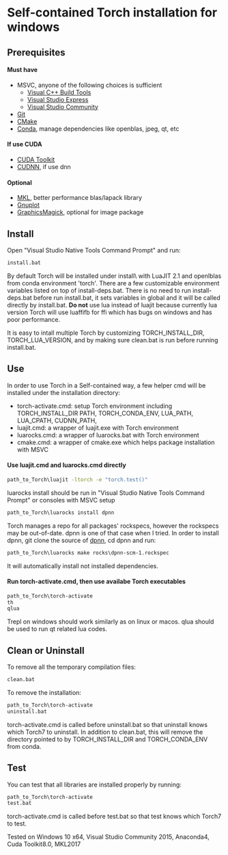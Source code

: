 Self-contained Torch installation for windows
============

## Prerequisites

#### Must have
- MSVC, anyone of the following choices is sufficient
	- [Visual C++ Build Tools](http://landinghub.visualstudio.com/visual-cpp-build-tools)
	- [Visual Studio Express](https://www.visualstudio.com/vs/visual-studio-express/)
	- [Visual Studio Community](https://www.visualstudio.com/vs/community/)
- [Git](https://git-scm.com/download/win)
- [CMake](https://cmake.org/download/#latest)
- [Conda](http://conda.pydata.org/docs/download.html), manage dependencies like openblas, jpeg, qt, etc

#### If use CUDA

- [CUDA Toolkit](https://developer.nvidia.com/cuda-toolkit)
- [CUDNN](https://developer.nvidia.com/cudnn), if use dnn

#### Optional

- [MKL](https://software.intel.com/intel-mkl), better performance blas/lapack library
- [Gnuplot](https://sourceforge.net/projects/gnuplot/files/latest)
- [GraphicsMagick](https://sourceforge.net/projects/graphicsmagick/files/latest), optional for image package

## Install
Open "Visual Studio Native Tools Command Prompt" and run:
```bat
install.bat
```
By default Torch will be installed under install\ with LuaJIT 2.1 and openlblas from conda environment 'torch'.
There are a few customizable environment variables listed on top of install-deps.bat. There is no need to run
install-deps.bat before run install.bat, it sets variables in global and it will be called directly by install.bat.
**Do not** use lua instead of luajit because currently lua version Torch will use luaffifb for ffi which has bugs on windows
and has poor performance.

It is easy to intall multiple Torch by customizing TORCH\_INSTALL\_DIR, TORCH\_LUA\_VERSION, and by making sure
clean.bat is run before running install.bat.

## Use
In order to use Torch in a Self-contained way, a few helper cmd will be installed under the installation directory:
- torch-activate.cmd: setup Torch environment including TORCH\_INSTALL\_DIR PATH, TORCH\_CONDA\_ENV, LUA\_PATH, LUA\_CPATH, CUDNN\_PATH,
- luajit.cmd: a wrapper of luajit.exe with Torch environment
- luarocks.cmd: a wrapper of luarocks.bat with Torch environment
- cmake.cmd: a wrapper of cmake.exe which helps package installation with MSVC

#### Use luajit.cmd and luarocks.cmd directly
```bat
path_to_Torch\luajit -ltorch -e "torch.test()"
```
luarocks install should be run in "Visual Studio Native Tools Command Prompt" or consoles with MSVC setup
```bat
path_to_Torch\luarocks install dpnn
```
Torch manages a repo for all packages' rockspecs, however the rockspecs may be out-of-date. dpnn is one of that
case when I tried. In order to install dpnn, git clone the source of [dpnn](https://github.com/Element-Research/dpnn), cd dpnn and run:
```bat
path_to_Torch\luarocks make rocks\dpnn-scm-1.rockspec
```
It will automatically install not installed dependencies.

#### Run torch-activate.cmd, then use availabe Torch executables
```bat
path_to_Torch\torch-activate
th
qlua
```
Trepl on windows should work similarly as on linux or macos. qlua should be used to run qt related lua codes.

## Clean or Uninstall
To remove all the temporary compilation files:
```bat
clean.bat
```

To remove the installation:
```bat
path_to_Torch\torch-activate
uninstall.bat
```
torch-activate.cmd is called before uninstall.bat so that uninstall knows which Torch7 to uninstall.
In addition to clean.bat, this will remove the directory pointed to by TORCH\_INSTALL\_DIR and TORCH\_CONDA\_ENV from conda.

## Test
You can test that all libraries are installed properly by running:
```bat
path_to_Torch\torch-activate
test.bat
```
torch-activate.cmd is called before test.bat so that test knows which Torch7 to test.

Tested on Windows 10 x64, Visual Studio Community 2015, Anaconda4, Cuda Toolkit8.0, MKL2017

